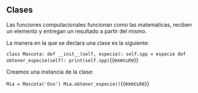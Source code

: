## Clases

Las funciones computacionales funcionan como las matematicas, reciben un elemento y entregan un resultado a partir del mismo.

La manera en la que se declara una clase es la siguiente: 

`class Mascota:
    def __init__(self, especie):
        self.spp = especie
    def obtener_especie(self):
        print(self.spp)`{{execute}}

Creamos una instancia de la clase:

`Mia = Mascota('Oso')
Mia.obtener_especie()`{{execute}}
